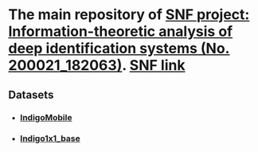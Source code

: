 # The main repository of [SNF project: Information-theoretic analysis of deep identification systems (No. 200021_182063)](http://sip.unige.ch/projects/snf-it-dis/about-project/). [SNF link](https://p3.snf.ch/Project-182063)

## Datasets
- ### [IndigoMobile](https://github.com/sip-group/snf-it-dis/datasets/indigomobile)
- ### [Indigo1x1_base](https://github.com/sip-group/snf-it-dis/datasets/indigo1x1base)
